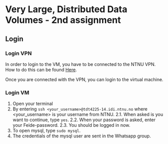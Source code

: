 # Very Large, Distributed Data Volumes - 2nd assignment

## Login

### Login VPN

In order to login to the VM, you have to be connected to the NTNU VPN. How to do this can be found [Here](https://i.ntnu.no/wiki/-/wiki/English/Install+vpn).

Once you are connected with the VPN, you can login to the virtual machine.

### Login VM

1. Open your terminal
2. By entering ```ssh <your_username>@tdt4225-14.idi.ntnu.no``` where <your_username> is your username from NTNU.
  2.1. When asked is you want to continue, type ```yes```.
  2.2. When your password is asked, enter your Feide-password.
  2.3. You should be logged in now.
3. To open mysql, type ```sudo mysql```.
4. The credentials of the mysql user are sent in the Whatsapp group.


